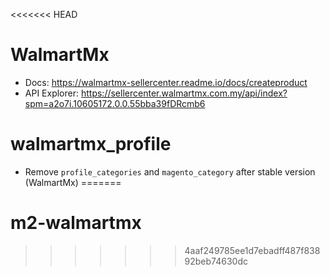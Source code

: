 <<<<<<< HEAD
# WalmartMx
+ Docs: https://walmartmx-sellercenter.readme.io/docs/createproduct
+ API Explorer: https://sellercenter.walmartmx.com.my/api/index?spm=a2o7i.10605172.0.0.55bba39fDRcmb6

# walmartmx_profile
+ Remove `profile_categories` and `magento_category` after stable version (WalmartMx)
=======
# m2-walmartmx
>>>>>>> 4aaf249785ee1d7ebadff487f83892beb74630dc
